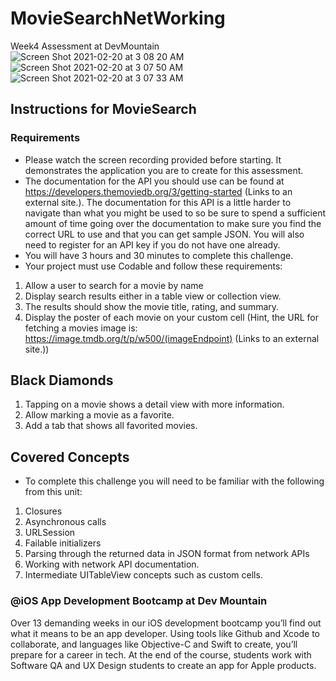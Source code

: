 # MovieSearchNetWorking
Week4 Assessment at DevMountain
![Screen Shot 2021-02-20 at 3 08 20 AM](https://user-images.githubusercontent.com/57606580/108590826-249d2b00-732b-11eb-8373-9a05c29129bb.png)
![Screen Shot 2021-02-20 at 3 07 50 AM](https://user-images.githubusercontent.com/57606580/108590828-2535c180-732b-11eb-8e35-9dbbf63f1c05.png)
![Screen Shot 2021-02-20 at 3 07 33 AM](https://user-images.githubusercontent.com/57606580/108590829-25ce5800-732b-11eb-9abe-e2df7e28db2b.png)

## Instructions for MovieSearch
### Requirements
- Please watch the screen recording provided before starting. It demonstrates the application you are to create for this assessment.
- The documentation for the API you should use can be found at https://developers.themoviedb.org/3/getting-started (Links to an external site.). The documentation for this API is a little harder to navigate than what you might be used to so be sure to spend a sufficient amount of time going over the documentation to make sure you find the correct URL to use and that you can get sample JSON. You will also need to register for an API key if you do not have one already.
- You will have 3 hours and 30 minutes to complete this challenge.
- Your project must use Codable and follow these requirements:
1) Allow a user to search for a movie by name
2) Display search results either in a table view or collection view.
3) The results should show the movie title, rating, and summary.
4) Display the poster of each movie on your custom cell (Hint, the URL for fetching a movies image is: https://image.tmdb.org/t/p/w500/(imageEndpoint) (Links to an external site.))

## Black Diamonds
1) Tapping on a movie shows a detail view with more information.
2) Allow marking a movie as a favorite.
3) Add a tab that shows all favorited movies.

 ## Covered Concepts
- To complete this challenge you will need to be familiar with the following from this unit:
1) Closures
2) Asynchronous calls
3) URLSession
4) Failable initializers
5) Parsing through the returned data in JSON format from network APIs
6) Working with network API documentation.
7) Intermediate UITableView concepts such as custom cells.

### @iOS App Development Bootcamp at Dev Mountain
Over 13 demanding weeks in our iOS development bootcamp you’ll find out what it means to be an app developer. Using tools like Github and Xcode to collaborate, and languages like Objective-C and Swift to create, you’ll prepare for a career in tech. At the end of the course, students work with Software QA and UX Design students to create an app for Apple products.

